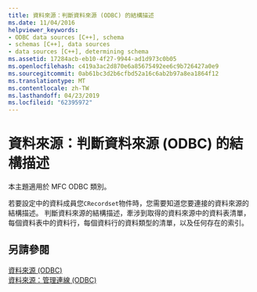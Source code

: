 ```yaml
---
title: 資料來源：判斷資料來源 (ODBC) 的結構描述
ms.date: 11/04/2016
helpviewer_keywords:
- ODBC data sources [C++], schema
- schemas [C++], data sources
- data sources [C++], determining schema
ms.assetid: 17284acb-eb10-4f27-9944-ad1d973c0b05
ms.openlocfilehash: c419a3ac2d870e6a85675492ee6c9b726427a0e9
ms.sourcegitcommit: 0ab61bc3d2b6cfbd52a16c6ab2b97a8ea1864f12
ms.translationtype: MT
ms.contentlocale: zh-TW
ms.lasthandoff: 04/23/2019
ms.locfileid: "62395972"
---
```

# <a name="data-source-determining-the-schema-of-the-data-source-odbc"></a>資料來源：判斷資料來源 (ODBC) 的結構描述

本主題適用於 MFC ODBC 類別。

若要設定中的資料成員您`CRecordset`物件時，您需要知道您要連接的資料來源的結構描述。 判斷資料來源的結構描述，牽涉到取得的資料來源中的資料表清單，每個資料表中的資料行，每個資料行的資料類型的清單，以及任何存在的索引。

## <a name="see-also"></a>另請參閱

[資料來源 (ODBC)](../../data/odbc/data-source-odbc.md)<br/>
[資料來源：管理連線 (ODBC)](../../data/odbc/data-source-managing-connections-odbc.md)
